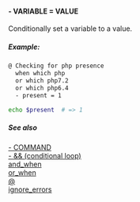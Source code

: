 #### - VARIABLE = VALUE

Conditionally set a variable to a value.

##### Example:

```bash
@ Checking for php presence
  when which php
  or which php7.2
  or which php6.4
  - present = 1

echo $present  # => 1

```

##### See also

[- COMMAND](dash1.md)  
[- && (conditional loop)](dash3.md)  
[and_when](and_when.md)  
[or_when](or_when.md)  
[@](@.md)  
[ignore_errors](ignore_errors.md)  

